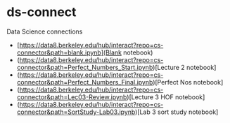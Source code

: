 # ds-connect
Data Science connections

- [https://data8.berkeley.edu/hub/interact?repo=cs-connector&path=blank.ipynb](Blank notebook)
- (https://data8.berkeley.edu/hub/interact?repo=cs-connector&path=Perfect_Numbers_Start.ipynb)[Lecture 2 notebook]
- (https://data8.berkeley.edu/hub/interact?repo=cs-connector&path=Perfect_Numbers_Final.ipynb)[Perfect Nos notebook]
- (https://data8.berkeley.edu/hub/interact?repo=cs-connector&path=Lec03-Review.ipynb)[Lecture 3 HOF  notebook]
- (https://data8.berkeley.edu/hub/interact?repo=cs-connector&path=SortStudy-Lab03.ipynb)[Lab 3 sort study  notebook]
